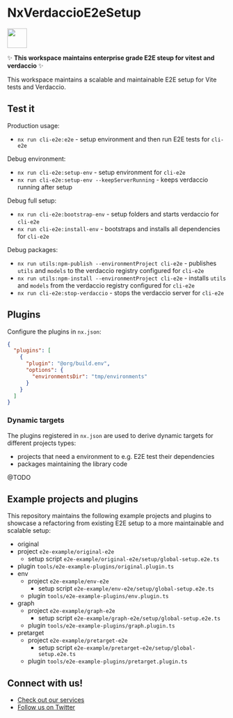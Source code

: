 # NxVerdaccioE2eSetup

<a alt="Nx logo" href="https://nx.dev" target="_blank" rel="noreferrer"><img src="https://raw.githubusercontent.com/nrwl/nx/master/images/nx-logo.png" width="45"></a>

✨ **This workspace maintains enterprise grade E2E steup for vitest and verdaccio** ✨

This workspace maintains a scalable and maintainable E2E setup for Vite tests and Verdaccio.

## Test it

Production usage:

- `nx run cli-e2e:e2e` - setup environment and then run E2E tests for `cli-e2e`

Debug environment:

- `nx run cli-e2e:setup-env` - setup environment for `cli-e2e`
- `nx run cli-e2e:setup-env --keepServerRunning` - keeps verdaccio running after setup

Debug full setup:

- `nx run cli-e2e:bootstrap-env` - setup folders and starts verdaccio for `cli-e2e`
- `nx run cli-e2e:install-env` - bootstraps and installs all dependencies for `cli-e2e`

Debug packages:

- `nx run utils:npm-publish --environmentProject cli-e2e` - publishes `utils` and `models` to the verdaccio registry configured for `cli-e2e`
- `nx run utils:npm-install --environmentProject cli-e2e` - installs `utils` and `models` from the verdaccio registry configured for `cli-e2e`
- `nx run cli-e2e:stop-verdaccio` - stops the verdaccio server for `cli-e2e`

## Plugins

Configure the plugins in `nx.json`:

```json
{
  "plugins": [
    {
      "plugin": "@org/build.env",
      "options": {
        "environmentsDir": "tmp/environments"
      }
    }
  ]
}
```

### Dynamic targets

The plugins registered in `nx.json` are used to derive dynamic targets for different projects types:

- projects that need a environment to e.g. E2E test their dependencies
- packages maintaining the library code

@TODO

## Example projects and plugins

This repository maintains the following example projects and plugins to showcase a refactoring from existing E2E setup to a more maintainable and scalable setup:

- original
- project `e2e-example/original-e2e`
  - setup script `e2e-example/original-e2e/setup/global-setup.e2e.ts`
- plugin `tools/e2e-example-plugins/original.plugin.ts`
- env
  - project `e2e-example/env-e2e`
    - setup script `e2e-example/env-e2e/setup/global-setup.e2e.ts`
  - plugin `tools/e2e-example-plugins/env.plugin.ts`
- graph
  - project `e2e-example/graph-e2e`
    - setup script `e2e-example/graph-e2e/setup/global-setup.e2e.ts`
  - plugin `tools/e2e-example-plugins/graph.plugin.ts`
- pretarget
  - project `e2e-example/pretarget-e2e`
    - setup script `e2e-example/pretarget-e2e/setup/global-setup.e2e.ts`
  - plugin `tools/e2e-example-plugins/pretarget.plugin.ts`

## Connect with us!

- [Check out our services](https://push-based.io)
- [Follow us on Twitter](https://twitter.com/pushbased)
